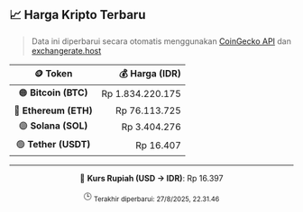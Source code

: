 

<!-- HARGA_KRIPTO -->
## 📈 Harga Kripto Terbaru

> Data ini diperbarui secara otomatis menggunakan [CoinGecko API](https://www.coingecko.com/) dan [exchangerate.host](https://exchangerate.host/)

<div align="center">

| 🪙 Token | 💰 Harga (IDR) |
|:------:|---------------:|
| 🟠 **Bitcoin (BTC)**   | Rp 1.834.220.175 |
| 🔵 **Ethereum (ETH)**  | Rp 76.113.725 |
| 🟣 **Solana (SOL)**    | Rp 3.404.276 |
| 🟢 **Tether (USDT)**   | Rp 16.407 |

---

💱 **Kurs Rupiah (USD → IDR)**: Rp 16.397

🕒 <sub>Terakhir diperbarui: 27/8/2025, 22.31.46</sub>

</div>
<!-- /HARGA_KRIPTO -->
